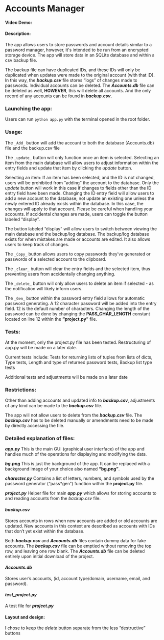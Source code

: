 # Accounts Manager

#### **Video Demo:** <URL HERE>

#### **Description:**

The app allows users to store passwords and account details similar to a password manager, however, it's intended to be run from an encrypted storage device. The app will store data in an SQLite database and within a csv backup file.

The backup file can have duplicated IDs, and these IDs will only be duplicated when updates were made to the original account (with that ID). In this way, the **_backup.csv_** file stores “logs” of changes made to passwords. Individual accounts can be deleted. The **_Accounts.db_** file can be deleted as well, **HOWEVER**, this will delete all accounts. And the only record of any accounts can be found in **_backup.csv_**.

### **Launching the app:**

Users can run `python app.py` with the terminal opened in the root folder.

### **Usage:**

The `_Add_` button will add the account to both the database (Accounts.db) file and the backup.csv file

The `_update_` button will only function once an item is selected. Selecting an item from the main database will allow users to adjust information within the entry fields and update that item by clicking the _update_ button.

Selecting an item:
If an item has been selected, and the ID is not changed, users will be prohibited from “adding” the account to the database. Only the _update_ button will work in this case if changes to fields other than the ID entry field have been made. Changing the ID entry field will allow users to add a new account to the database, not update an existing one unless the newly entered ID already exists within the database. In this case, the changes will apply to that account. Please be careful when handling your accounts. If accidental changes are made, users can toggle the button labeled “display”.

The button labeled “display” will allow users to switch between viewing the main database and the backup/log database. The backup/log database exists for when mistakes are made or accounts are edited. It also allows users to keep track of changes.

The `_Copy_` button allows users to copy passwords they’ve generated or passwords of a selected account to the clipboard.

The `_clear_` button will clear the entry fields and the selected item, thus preventing users from accidentally changing anything.

The `_delete_` button will only allow users to delete an item if selected - as the notification will likely inform users.

The `_Gen_` button within the password entry field allows for automatic password generating. A 12 character password will be added into the entry field. 12 is the default number of characters.
Changing the length of the password can be done by changing the **PASS_CHAR_LENGTH** constant located on line 12 within the **“project.py”** file.

### **Tests:**

At the moment, only the project.py file has been tested. Restructuring of app.py will be made on a later date.

Current tests include:
Tests for returning lists of tuples from lists of dicts,
Type tests,
Length and type of returned password tests,
Backup list type tests

Additional tests and adjustments will be made on a later date

### **Restrictions:**

Other than adding accounts and updated info to **_backup.csv_**, adjustments of any kind can be made to the **_backup.csv_** file.

The app will not allow users to delete from the **_backup.csv_** file.
The **_backup.csv_** has to be deleted manually or amendments need to be made by directly accessing the file.

### **Detailed explanation of files:**

**_*app.py*_**
This is the main GUI (graphical user interface) of the app and handles much of the operations for displaying and modifying the data.

**_*bg.png*_**
This is just the background of the app. It can be replaced with a background image of your choice also named **“bg.png”**.

**_*character.py*_**
Contains a list of letters, numbers, and symbols used by the password generator (“pass\*gen”) function within the **project.py** file.

**_*project.py*_**
Helper file for main **_*app.py*_** which allows for storing accounts to and reading accounts from the _*backup.csv*_ file.

#### **_*backup.csv*_**

Stores accounts in rows when new accounts are added or old accounts are updated. New accounts in this context are described as accounts with IDs that don’t yet exist within the database.

Both **_*backup.csv*_** and **_*Accounts.db*_** files contain dummy data for fake accounts. The **_*backup.csv*_** file can be emptied without removing the top row, and leaving one row blank. The **_*Accounts.db*_** file can be deleted entirely upon initial download of the project.

#### **_*Accounts.db*_**

Stores user’s accounts, (id, account type/domain, username, email, and password).

#### **_*test_project.py*_**

A test file for **_*project.py*_**

#### **Layout and design:**

I chose to keep the _delete_ button separate from the less “destructive” buttons
